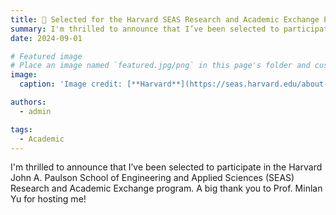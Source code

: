 ```yaml
---
title: 🎉 Selected for the Harvard SEAS Research and Academic Exchange Program
summary: I'm thrilled to announce that I’ve been selected to participate in the Harvard John A. Paulson School of Engineering and Applied Sciences (SEAS) Research and Academic Exchange program. A big thank you to Prof. Minlan Yu for hosting me!
date: 2024-09-01

# Featured image
# Place an image named `featured.jpg/png` in this page's folder and customize its options here.
image:
  caption: 'Image credit: [**Harvard**](https://seas.harvard.edu/about-us/visit-us/allston/science-engineering-complex)'

authors:
  - admin

tags:
  - Academic
---
```


I'm thrilled to announce that I’ve been selected to participate in the Harvard John A. Paulson School of Engineering and Applied Sciences (SEAS) Research and Academic Exchange program. A big thank you to Prof. Minlan Yu for hosting me!